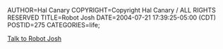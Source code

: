 AUTHOR=Hal Canary
COPYRIGHT=Copyright Hal Canary / ALL RIGHTS RESERVED
TITLE=Robot Josh
DATE=2004-07-21 17:39:25-05:00 (CDT)
POSTID=275
CATEGORIES=life;

[Talk to Robot Josh](https://halcanary.org/p/robot-josh)

